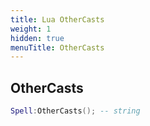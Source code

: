```yaml
---
title: Lua OtherCasts
weight: 1
hidden: true
menuTitle: OtherCasts
---
```

## OtherCasts
```lua
Spell:OtherCasts(); -- string
```